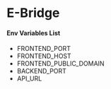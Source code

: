 # E-Bridge

#### Env Variables List
* FRONTEND_PORT
* FRONTEND_HOST
* FRONTEND_PUBLIC_DOMAIN
* BACKEND_PORT
* API_URL
